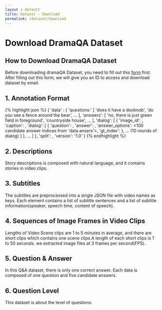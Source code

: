 ```yaml
---
layout : default
title: Dataset - Download
permalink: /dataset/download
---
```


<link rel="stylesheet" href="/assets/css/dataset.css">

<div class="download content-container">
  <h1 class = "content-title">
    Download DramaQA Dataset
  </h1>
  <h2 class="content-subtitle">
    How to Download DramaQA Dataset
  </h2>
  <p class="content-item">
    Before downloading dramaQA Dataset, you need to fill out this <a id="download_link" href="https://docs.google.com/forms/d/e/1FAIpQLSdqQTHp6-AiNQijHhcPAPvFV_6TFer06e6aWG1l_jRhRo2E5w/viewform">form</a> first. After filling out this form, we will give you an ID to access and download dataset by email.
  </p>
  <div class = "content-subcontainer">
    <h2 class="content-subtitle">
      1. Annotation Format
    </h2>
    <div class="content-item">
      <div class="dataset-field">
        {% highlight json  %}
    {
      'data' : {
        'questions:' [
          'does it have a dooknob',
          'do you see a fence around the bear',
          ...
        ],
        'answers': [
          'no, there is just green field in foreground',
          'countryside house',
          ...
        ],
        'dialog': [
          {
          'image_id': <image id>,
          'caption': <image caption>,
          'dialog': [
            { 
              'question': <index of question in 'data.questions' list>,
              'answer': <index of answer in 'data.answers' list>,
              'answer_options': <100 candidate answer indices from 'data.ansers'>,
              'gt_index': <index of 'answer' in 'answer_options'>
            },
            ... (10 rounds of dialog)
           ]
          },
          ...
        ]
      },
      'split': <VisDial split>,
      'version': '1.0'
    }
        {% endhighlight %}
      </div>
    </div>
  </div>
  <div class = "content-subcontainer">
    <h2 class="content-subtitle">
      2. Descriptions
    </h2>
    <p class="content-item">
      Story descriptions is composed with natural language, and it contains stories in video clips.
    </p>
  </div>
  <div class = "content-subcontainer">
    <h2 class="content-subtitle">
      3. Subtitles
    </h2>
    <p class="content-item">
      The subtitles are preprocessed into a single JSON file with video names as keys. Each element contains a list of subtitle sentences and a list of subtitle information(speaker, speech time, content of speech).
    </p>
  </div>
  <div class = "content-subcontainer">
    <h2 class="content-subtitle">
      4. Sequences of Image Frames in Video Clips
    </h2>
    <p class="content-item">
      Lengths of Video Scene clips are 1 to 5 minutes in average, and there are short clips which contains one scene clips.A length of each short clips is 1 to 50 seconds. we extracted image files at 3 frames per second(FPS).
    </p>
  </div>
  <div class = "content-subcontainer">
      <h2 class="content-subtitle">
        5. Question & Answer
      </h2>
      <p class="content-item">
        In this Q&A dataset, there is only one correct answer. Each data is composed of one question and five candidate answers.
      </p>
    </div>
    <div class = "content-subcontainer">
        <h2 class="content-subtitle">
          6. Question Level
        </h2>
        <p class="content-item">
          This dataset is about the level of questions.
        </p>
      </div>
</div>

